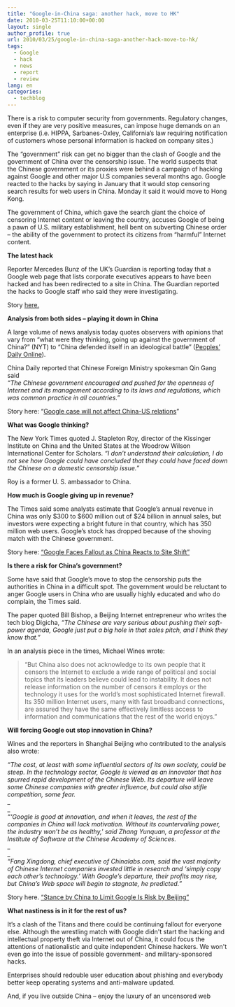 ```yaml
---
title: "Google-in-China saga: another hack, move to HK"
date: 2010-03-25T11:10:00+00:00
layout: single
author_profile: true
url: 2010/03/25/google-in-china-saga-another-hack-move-to-hk/
tags:
  - Google
  - hack
  - news
  - report
  - review
lang: en
categories: 
  - techblog
---
```

There is a risk to computer security from governments. Regulatory changes, even if they are very positive measures, can impose huge demands on an enterprise (i.e. HIPPA, Sarbanes-Oxley, California’s law requiring notification of customers whose personal information is hacked on company sites.)

The “government” risk can get no bigger than the clash of Google and the government of China over the censorship issue. The world suspects that the Chinese government or its proxies were behind a campaign of hacking against Google and other major U.S companies several months ago. Google reacted to the hacks by saying in January that it would stop censoring search results for web users in China. Monday it said it would move to Hong Kong.

The government of China, which gave the search giant the choice of censoring Internet content or leaving the country, accuses Google of being a pawn of U.S. military establishment, hell bent on subverting Chinese order – the ability of the government to protect its citizens from “harmful” Internet content.

**The latest hack**

Reporter Mercedes Bunz of the UK’s Guardian is reporting today that a Google web page that lists corporate executives appears to have been hacked and has been redirected to a site in China. The Guardian reported the hacks to Google staff who said they were investigating.

Story [here.](http://www.guardian.co.uk/media/pda)

**Analysis from both sides – playing it down in China**

A large volume of news analysis today quotes observers with opinions that vary from “what were they thinking, going up against the government of China?” (NYT) to “China defended itself in an ideological battle” ([Peoples’ Daily Online](http://english.people.com.cn/90001/90778/90860/6929360.html)).

China Daily reported that Chinese Foreign Ministry spokesman Qin Gang said  
_“The Chinese government encouraged and pushed for the openness of Internet and its management according to its laws and regulations, which was common practice in all countries.”_

Story here: “[Google case will not affect China-US relations](http://www.chinadaily.com.cn/china/2010-03/23/content_9630545.htm)”

**What was Google thinking?**

The New York Times quoted J. Stapleton Roy, director of the Kissinger Institute on China and the United States at the Woodrow Wilson International Center for Scholars. _“I don’t understand their calculation, I do not see how Google could have concluded that they could have faced down the Chinese on a domestic censorship issue.”_

Roy is a former U. S. ambassador to China.

**How much is Google giving up in revenue?**

The Times said some analysts estimate that Google’s annual revenue in China was only $300 to $600 million out of $24 billion in annual sales, but investors were expecting a bright future in that country, which has 350 million web users. Google’s stock has dropped because of the shoving match with the Chinese government.

Story here: [“Google Faces Fallout as China Reacts to Site Shift”](http://www.nytimes.com/2010/03/24/technology/24google.html?scp=4&sq=internet&st=cse)

**Is there a risk for China’s government?**

Some have said that Google’s move to stop the censorship puts the authorities in China in a difficult spot. The government would be reluctant to anger Google users in China who are usually highly educated and who do complain, the Times said.

The paper quoted Bill Bishop, a Beijing Internet entrepreneur who writes the tech blog Digicha, _“The Chinese are very serious about pushing their soft-power agenda, Google just put a big hole in that sales pitch, and I think they know that.”_

In an analysis piece in the times, Michael Wines wrote:

> “But China also does not acknowledge to its own people that it censors the Internet to exclude a wide range of political and social topics that its leaders believe could lead to instability. It does not release information on the number of censors it employs or the technology it uses for the world’s most sophisticated Internet firewall. Its 350 million Internet users, many with fast broadband connections, are assured they have the same effectively limitless access to information and communications that the rest of the world enjoys.”

**Will forcing Google out stop innovation in China?**

Wines and the reporters in Shanghai Beijing who contributed to the analysis also wrote:

_“The cost, at least with some influential sectors of its own society, could be steep. In the technology sector, Google is viewed as an innovator that has spurred rapid development of the Chinese Web. Its departure will leave some Chinese companies with greater influence, but could also stifle competition, some fear._  
_  
_  
_“&#8216;Google is good at innovation, and when it leaves, the rest of the companies in China will lack motivation. Without its countervailing power, the industry won’t be as healthy,' said Zhang Yunquan, a professor at the Institute of Software at the Chinese Academy of Sciences._  
_  
_  
_“Fang Xingdong, chief executive of Chinalabs.com, said the vast majority of Chinese Internet companies invested little in research and ‘simply copy each other’s technology.’ With Google’s departure, their profits may rise, but China’s Web space will begin to stagnate, he predicted.”_

Story here. [“Stance by China to Limit Google Is Risk by Beijing”](http://www.nytimes.com/2010/03/24/world/asia/24china.html?hp)

**What nastiness is in it for the rest of us?**

It’s a clash of the Titans and there could be continuing fallout for everyone else. Although the wrestling match with Google didn't start the hacking and intellectual property theft via Internet out of China, it could focus the attentions of nationalistic and quite independent Chinese hackers. We won't even go into the issue of possible government- and military-sponsored hacks.

Enterprises should redouble user education about phishing and everybody better keep operating systems and anti-malware updated.

And, if you live outside China – enjoy the luxury of an uncensored web